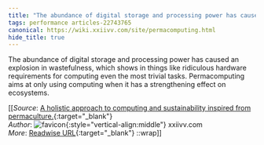 ```yaml
---
title: "The abundance of digital storage and processing power has caused ..."
tags: performance articles-22743765
canonical: https://wiki.xxiivv.com/site/permacomputing.html
hide_title: true
---
```


The abundance of digital storage and processing power has caused an explosion in wastefulness, which shows in things like ridiculous hardware requirements for computing even the most trivial tasks. Permacomputing aims at only using computing when it has a strengthening effect on ecosystems.


[[_Source_: [A holistic approach to computing and sustainability inspired from permaculture.](https://wiki.xxiivv.com/site/permacomputing.html){:target="_blank"}<br>
_Author_: ![favicon](https://s2.googleusercontent.com/s2/favicons?domain=wiki.xxiivv.com){:style="vertical-align:middle"} xxiivv.com<br>
_More_: [Readwise URL](https://readwise.io/open/454947330){:target="_blank"}
::wrap]]